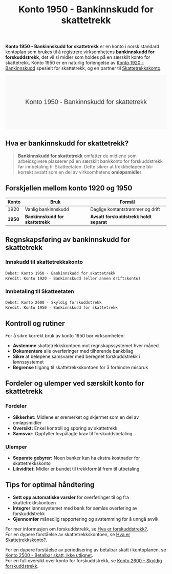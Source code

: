 ﻿---
title: "Konto 1950 - Bankinnskudd for skattetrekk"
seoTitle: "Konto 1950 | Bankinnskudd for skattetrekk | Kontoplan"
description: "Konto 1950 brukes til å registrere bankinnskudd for forskuddstrekk som holdes på særskilt skattetrekkskonto. Se forskjellen mot konto 1920, bokføring og kontrollrutiner."
summary: "Konto 1950 er skattetrekkskontoen. Slik skiller du den fra 1920 og bokfører innskudd og betaling til Skatteetaten."
---

**Konto 1950 - Bankinnskudd for skattetrekk** er en konto i norsk standard kontoplan som brukes til å registrere virksomhetens **bankinnskudd for forskuddstrekk**, det vil si midler som holdes på en særskilt konto for skattetrekk. Konto 1950 er en naturlig forlengelse av [Konto 1920 - Bankinnskudd](/blogs/kontoplan/1920-bankinnskudd "Konto 1920 - Bankinnskudd") spesielt for skattetrekk, og en partner til [Skattetrekkskonto](/blogs/regnskap/hva-er-skattetrekkskonto "Hva er Skattetrekkskonto? Komplett Guide til Administrasjon og Regnskapsføring").

![Illustrasjon av konto 1950 bankinnskudd for skattetrekk](1950-bankinnskudd-for-skattetrekk-image.svg)

## Hva er bankinnskudd for skattetrekk?

> **Bankinnskudd for skattetrekk** omfatter de midlene som arbeidsgivere plasserer på en særskilt bankkonto for forskuddstrekk før innbetaling til Skatteetaten. Dette sikrer at trekkbeløpene blir korrekt avsatt som en del av virksomhetens **omløpsmidler**.

## Forskjellen mellom konto 1920 og 1950

| Konto   | Bruk                    | Formål                             |
|---------|-------------------------|------------------------------------|
| 1920    | Vanlig bankinnskudd     | Daglige kontantstrømmer og drift   |
| **1950** | **Bankinnskudd for skattetrekk** | **Avsatt forskuddstrekk holdt separat** |

## Regnskapsføring av bankinnskudd for skattetrekk

### Innskudd til skattetrekkskonto

```
Debet: Konto 1950 - Bankinnskudd for skattetrekk
Kredit: Konto 1920 - Bankinnskudd (eller annen driftskonto)
```

### Innbetaling til Skatteetaten

```
Debet: Konto 2600 - Skyldig forskuddstrekk
Kredit: Konto 1950 - Bankinnskudd for skattetrekk
```

## Kontroll og rutiner

For å sikre korrekt bruk av konto 1950 bør virksomheten:

* **Avstemme** skattetrekkskontoen mot regnskapssystemet hver måned
* **Dokumentere** alle overføringer med tilhørende bankbilag
* **Sikre** at beløpene samsvarer med beregnet forskuddstrekk i lønnssystemet
* **Begrense** tilgang til skattetrekkskontoen for å forhindre misbruk

## Fordeler og ulemper ved særskilt konto for skattetrekk

### Fordeler

* **Sikkerhet:** Midlene er øremerket og skjermet som en del av omløpsmidler
* **Oversikt:** Enkel kontroll og sporing av skattetrekk
* **Samsvar:** Oppfyller lovpålagte krav til forskuddsbetaling

### Ulemper

* **Separate gebyrer:** Noen banker kan ha ekstra kostnader for skattetrekkskonto
* **Likviditet:** Midler er bundet til trekkformål frem til utbetaling

## Tips for optimal håndtering

* **Sett opp automatiske varsler** for overføringer til og fra skattetrekkskontoen
* **Integrer** lønnssystemet med bank for sømløs overføring av forskuddstrekk
* **Gjennomfør** månedlig rapportering og avstemming for å unngå avvik

For mer informasjon om forskuddstrekk, se [Hva er forskuddstrekk?](/blogs/regnskap/hva-er-forskuddstrekk "Hva er Forskuddstrekk? Guide til beregning").  
For en dypere forståelse av skattetrekkskontoen, se [Hva er Skattetrekkskonto?](/blogs/regnskap/hva-er-skattetrekkskonto "Hva er Skattetrekkskonto? Komplett Guide til Administrasjon og Regnskapsføring").

For en dypere forståelse av periodisering av betalbar skatt i kontoplanen, se [Konto 2500 - Betalbar skatt, ikke utlignet](/blogs/kontoplan/2500-betalbar-skatt-ikke-utlignet "Konto 2500 - Betalbar skatt, ikke utlignet").  
For en full oversikt over konto for forskuddstrekk, se [Konto 2600 - Skyldig forskuddstrekk](/blogs/kontoplan/2600-forskuddstrekk "Konto 2600 - Skyldig forskuddstrekk").






